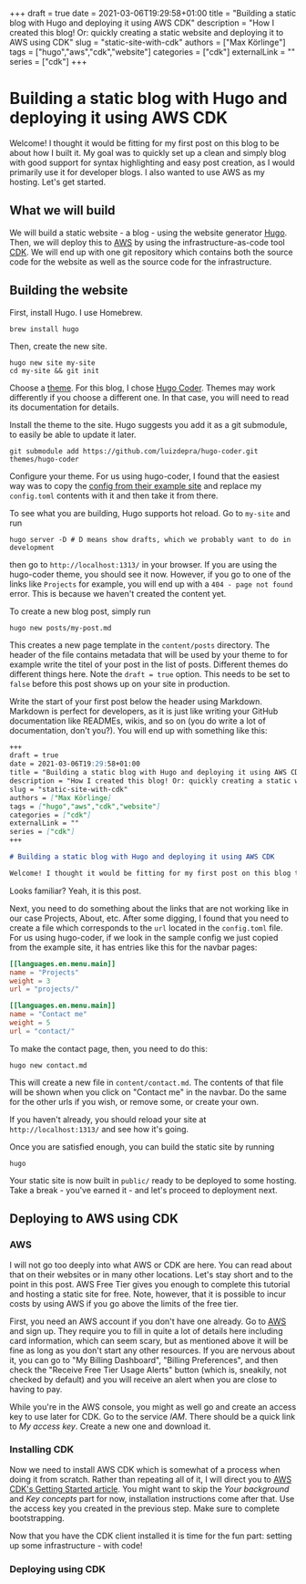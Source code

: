 +++ 
draft = true
date = 2021-03-06T19:29:58+01:00
title = "Building a static blog with Hugo and deploying it using AWS CDK"
description = "How I created this blog! Or: quickly creating a static website and deploying it to AWS using CDK"
slug = "static-site-with-cdk"
authors = ["Max Körlinge"]
tags = ["hugo","aws","cdk","website"]
categories = ["cdk"]
externalLink = ""
series = ["cdk"]
+++

# Building a static blog with Hugo and deploying it using AWS CDK

Welcome! I thought it would be fitting for my first post on this blog to be about how I built it. My goal was to quickly set up a clean and simply blog with good support for syntax highlighting and easy post creation, as I would primarily use it for developer blogs. I also wanted to use AWS as my hosting. Let's get started.

## What we will build

We will build a static website - a blog - using the website generator [Hugo](https://gohugo.io/). Then, we will deploy this to [AWS](https://aws.amazon.com/) by using the infrastructure-as-code tool [CDK](https://aws.amazon.com/cdk/). We will end up with one git repository which contains both the source code for the website as well as the source code for the infrastructure.

## Building the website

First, install Hugo. I use Homebrew.

```shell
brew install hugo
```

Then, create the new site.

```shell
hugo new site my-site
cd my-site && git init
```

Choose a [theme](https://themes.gohugo.io/). For this blog, I chose [Hugo Coder](https://themes.gohugo.io/hugo-coder/). Themes may work differently if you choose a different one. In that case, you will need to read its documentation for details.

Install the theme to the site. Hugo suggests you add it as a git submodule, to easily be able to update it later.

```shell
git submodule add https://github.com/luizdepra/hugo-coder.git themes/hugo-coder
```

Configure your theme. For us using hugo-coder, I found that the easiest way was to copy the [config from their example site](https://github.com/luizdepra/hugo-coder/blob/master/exampleSite/config.toml) and replace my `config.toml` contents with it and then take it from there.

To see what you are building, Hugo supports hot reload. Go to `my-site` and run

```shell
hugo server -D # D means show drafts, which we probably want to do in development
```

then go to `http://localhost:1313/` in your browser. If you are using the hugo-coder theme, you should see it now. However, if you go to one of the links like `Projects` for example, you will end up with a `404 - page not found` error. This is because we haven't created the content yet.

To create a new blog post, simply run

```shell
hugo new posts/my-post.md
```

This creates a new page template in the `content/posts` directory. The header of the file contains metadata that will be used by your theme to for example write the titel of your post in the list of posts. Different themes do different things here. Note the `draft = true` option. This needs to be set to `false` before this post shows up on your site in production.

Write the start of your first post below the header using Markdown. Markdown is perfect for developers, as it is just like writing your GitHub documentation like READMEs, wikis, and so on (you do write a lot of documentation, don't you?). You will end up with something like this:

```markdown
+++
draft = true
date = 2021-03-06T19:29:58+01:00
title = "Building a static blog with Hugo and deploying it using AWS CDK"
description = "How I created this blog! Or: quickly creating a static website and deploying it to AWS using CDK"
slug = "static-site-with-cdk"
authors = ["Max Körlinge]
tags = ["hugo","aws","cdk","website"]
categories = ["cdk"]
externalLink = ""
series = ["cdk"]
+++

# Building a static blog with Hugo and deploying it using AWS CDK

Welcome! I thought it would be fitting for my first post on this blog to be about how I built it. My goal was to quickly set up a clean and simply blog with good support for syntax highlighting and easy post creation, as I would primarily use it for developer blogs. I also wanted to use AWS as my hosting Let's get started.
```

Looks familiar? Yeah, it is this post.

Next, you need to do something about the links that are not working like in our case Projects, About, etc. After some digging, I found that you need to create a file which corresponds to the `url` located in the `config.toml` file. For us using hugo-coder, if we look in the sample config we just copied from the example site, it has entries like this for the navbar pages:

```toml
[[languages.en.menu.main]]
name = "Projects"
weight = 3
url = "projects/"

[[languages.en.menu.main]]
name = "Contact me"
weight = 5
url = "contact/"
```

To make the contact page, then, you need to do this:

```shell
hugo new contact.md
```

This will create a new file in `content/contact.md`. The contents of that file will be shown when you click on "Contact me" in the navbar. Do the same for the other urls if you wish, or remove some, or create your own.

If you haven't already, you should reload your site at `http://localhost:1313/` and see how it's going.

Once you are satisfied enough, you can build the static site by running

```shell
hugo
```

Your static site is now built in `public/` ready to be deployed to some hosting. Take a break - you've earned it - and let's proceed to deployment next.

## Deploying to AWS using CDK

### AWS

I will not go too deeply into what AWS or CDK are here. You can read about that on their websites or in many other locations. Let's stay short and to the point in this post. AWS Free Tier gives you enough to complete this tutorial and hosting a static site for free. Note, however, that it is possible to incur costs by using AWS if you go above the limits of the free tier.

First, you need an AWS account if you don't have one already. Go to [AWS](https://aws.amazon.com/) and sign up. They require you to fill in quite a lot of details here including card information, which can seem scary, but as mentioned above it will be fine as long as you don't start any other resources. If you are nervous about it, you can go to "My Billing Dashboard", "Billing Preferences", and then check the "Receive Free Tier Usage Alerts" button (which is, sneakily, not checked by default) and you will receive an alert when you are close to having to pay.

While you're in the AWS console, you might as well go and create an access key to use later for CDK. Go to the service _IAM_. There should be a quick link to _My access key_. Create a new one and download it.

### Installing CDK

Now we need to install AWS CDK which is somewhat of a process when doing it from scratch. Rather than repeating all of it, I will direct you to [AWS CDK's Getting Started article](https://docs.aws.amazon.com/cdk/latest/guide/getting_started.html). You might want to skip the _Your background_ and _Key concepts_ part for now, installation instructions come after that. Use the access key you created in the previous step. Make sure to complete bootstrapping.

Now that you have the CDK client installed it is time for the fun part: setting up some infrastructure - with code!

### Deploying using CDK




